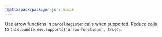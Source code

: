 ```yaml
---
'@atlaspack/packager-js': minor
---
```


Use arrow functions in `parcelRegister` calls when supported. Reduce calls to `this.bundle.env.supports('arrow-functions', true);`.
